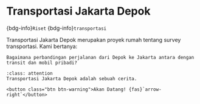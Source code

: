 # Transportasi Jakarta Depok

{bdg-info}`Riset` {bdg-info}`transportasi`

Transportasi Jakarta Depok merupakan proyek rumah tentang survey transportasi. Kami bertanya:

```{epigraph}
Bagaimana perbandingan perjalanan dari Depok ke Jakarta antara dengan transit dan mobil pribadi?
```

```{admonition} Kunjungi
:class: attention
Transportasi Jakarta Depok adalah sebuah cerita.

<button class="btn btn-warning">Akan Datang! {fas}`arrow-right`</button>
```